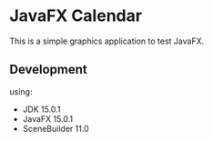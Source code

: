 # JavaFX Calendar
This is a simple graphics application to test JavaFX.

## Development
using:
* JDK 15.0.1
* JavaFX 15.0.1
* SceneBuilder 11.0
